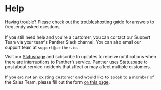 # Help

Having trouble? Please check out the [troubleshooting](troubleshooting.md) guide for answers to frequently asked questions.\
\
If you still need help and you're a customer, you can contact our Support Team via your team's Panther Slack channel. You can also email our support team at `support@panther.io`.&#x20;

Visit our [Statuspage](https://status.panther.com/) and subscribe to updates to receive notifications when there are interruptions to Panther’s service. Panther uses Statuspage to post about service incidents that affect or may affect multiple customers.\
\
If you are not an existing customer and would like to speak to a member of the Sales Team, please fill out the form [on this page](https://panther.com/product/request-a-demo/).

